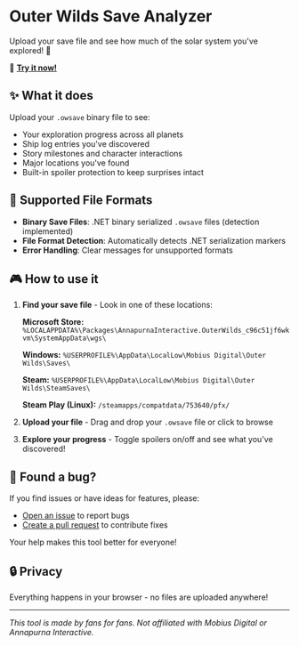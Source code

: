 # Outer Wilds Save Analyzer

Upload your save file and see how much of the solar system you've explored! 🌌

🔗 **[Try it now!](https://simonb97.github.io/outerwilds-helper/)**

## ✨ What it does

Upload your `.owsave` binary file to see:
- Your exploration progress across all planets
- Ship log entries you've discovered  
- Story milestones and character interactions
- Major locations you've found
- Built-in spoiler protection to keep surprises intact

## 📄 Supported File Formats

- **Binary Save Files**: .NET binary serialized `.owsave` files (detection implemented)
- **File Format Detection**: Automatically detects .NET serialization markers
- **Error Handling**: Clear messages for unsupported formats

## 🎮 How to use it

1. **Find your save file** - Look in one of these locations:
   
   **Microsoft Store:** `%LOCALAPPDATA%\Packages\AnnapurnaInteractive.OuterWilds_c96c51jf6wkvm\SystemAppData\wgs\`
   
   **Windows:** `%USERPROFILE%\AppData\LocalLow\Mobius Digital\Outer Wilds\Saves\`
   
   **Steam:** `%USERPROFILE%\AppData\LocalLow\Mobius Digital\Outer Wilds\SteamSaves\`
   
   **Steam Play (Linux):** `/steamapps/compatdata/753640/pfx/`

2. **Upload your file** - Drag and drop your `.owsave` file or click to browse

3. **Explore your progress** - Toggle spoilers on/off and see what you've discovered!

## 🐛 Found a bug?

If you find issues or have ideas for features, please:
- [Open an issue](../../issues) to report bugs
- [Create a pull request](../../pulls) to contribute fixes

Your help makes this tool better for everyone!

## 🔒 Privacy

Everything happens in your browser - no files are uploaded anywhere!

---

*This tool is made by fans for fans. Not affiliated with Mobius Digital or Annapurna Interactive.*
